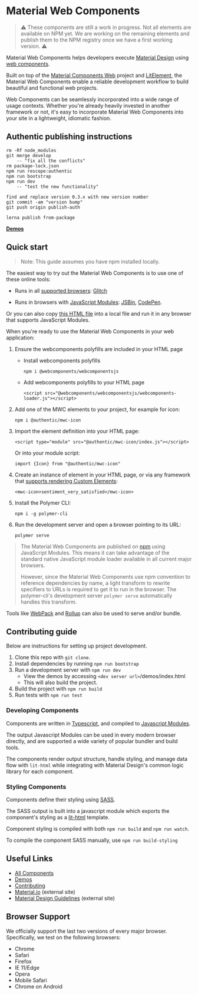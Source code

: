 # Material Web Components

> :warning: These components are still a work in progress. Not all elements are available on NPM yet. We are working on the remaining elements and publish them to the NPM registry once we have a first working version. :warning:

Material Web Components helps developers execute [Material Design](https://www.material.io) using [web components](https://developer.mozilla.org/en-US/docs/Web/Web_Components).

Built on top of the [Material Components Web](https://github.com/material-components/material-components-web) project and [LitElement](https://github.com/polymerlabs/lit-element), the Material Web Components enable a reliable development workflow to build beautiful and functional web projects.

Web Components can be seamlessly incorporated into a wide range of usage contexts. Whether you're already heavily invested in another framework or not, it's easy to incorporate Material Web Components into your site in a lightweight, idiomatic fashion.

<!-- TODO
Insert screenshot of a demo page, including a code snippet.
-->

## Authentic publishing instructions
````
rm -Rf node_modules
git merge develop
	-- "fix all the conflicts"
rm package-lock.json
npm run rescope:authentic
npm run bootstrap
npm run dev
	-- "test the new functionality"

find and replace version 0.3.x with new version number
git commit -am "version bump"
git push origin publish-auth

lerna publish from-package
````

**[Demos](https://material-components.github.io/material-components-web-components/demos/index.html)**

## Quick start

> Note: This guide assumes you have npm installed locally.

The easiest way to try out the Material Web Components is to use one of these online tools:

  * Runs in all [supported browsers](#browser-support): [Glitch](https://glitch.com/edit/#!/material-web-components)

  * Runs in browsers with [JavaScript Modules](https://caniuse.com/#search=modules): [JSBin](http://jsbin.com/gitufet/edit?html,output), [CodePen](https://codepen.io/sorvell/pen/MGrZqp?editors=1000).

Or you can also copy [this HTML file](https://gist.githubusercontent.com/sorvell/2ec11ccde449815bc97edc1026be27a9/raw/8bab65dd5d15f657ae69493851690c5564367d13/index.html) into a local file and run it in any browser that supports JavaScript Modules.

When you're ready to use the Material Web Components in your web application:

1. Ensure the webcomponents polyfills are included in your HTML page

      - Install webcomponents polyfills

          ```npm i @webcomponents/webcomponentsjs```

      - Add webcomponents polyfills to your HTML page

          ```<script src="@webcomponents/webcomponentsjs/webcomponents-loader.js"></script>```

  1. Add one of the MWC elements to your project, for example for icon:

      ```npm i @authentic/mwc-icon```

  1. Import the element definition into your HTML page:

      ```<script type="module" src="@authentic/mwc-icon/index.js"></script>```

      Or into your module script:

      ```import {Icon} from "@authentic/mwc-icon"```

  1. Create an instance of element in your HTML page, or via any framework that [supports rendering Custom Elements](https://custom-elements-everywhere.com/):

      ```<mwc-icon>sentiment_very_satisfied</mwc-icon>```

  1. Install the Polymer CLI:

      ```npm i -g polymer-cli```

  1. Run the development server and open a browser pointing to its URL:

      ```polymer serve```

  > The Material Web Components are published on [npm](https://www.npmjs.com) using JavaScript Modules.
  This means it can take advantage of the standard native JavaScript module loader available in all current major browsers.
  >
  > However, since the Material Web Components use npm convention to reference dependencies by name, a light transform to rewrite specifiers to URLs is required to get it to run in the browser. The polymer-cli's development server `polymer serve` automatically handles this transform.

  Tools like [WebPack](https://webpack.js.org/) and [Rollup](https://rollupjs.org/) can also be used to serve and/or bundle.

## Contributing guide
Below are instructions for setting up project development.

1. Clone this repo with `git clone`.
1. Install dependencies by running `npm run bootstrap`
1. Run a development server with `npm run dev`
    - View the demos by accessing `<dev server url>`/demos/index.html
    - This will also build the project.
1. Build the project with `npm run build`
1. Run tests with `npm run test`

### Developing Components

Components are written in [Typescript](https://typescriptlang.org), and compiled to [Javascript Modules](https://hacks.mozilla.org/2018/03/es-modules-a-cartoon-deep-dive/).

The output Javascript Modules can be used in every modern browser directly, and are supported a wide variety of popular bundler and build tools.

The components render output structure, handle styling, and manage data flow with `lit-html` while integrating with Material Design's common logic library for each component.

### Styling Components

Components define their styling using [SASS](http://sass-lang.com/).

The SASS output is built into a javascript module which exports the component's styling as a [lit-html](https://github.com/Polymer/lit-html) template.

Component styling is compiled with both `npm run build` and `npm run watch`.

To compile the component SASS manually, use `npm run build-styling`

## Useful Links

- [All Components](packages/)
- [Demos](https://material-components.github.io/material-components-web-components/demos/index.html)
- [Contributing](CONTRIBUTING.md)
- [Material.io](https://www.material.io) (external site)
- [Material Design Guidelines](https://material.io/guidelines) (external site)

## Browser Support

We officially support the last two versions of every major browser. Specifically, we test on the following browsers:

- Chrome
- Safari
- Firefox
- IE 11/Edge
- Opera
- Mobile Safari
- Chrome on Android
